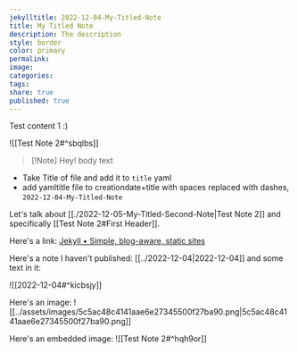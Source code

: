 ```yaml
---
jekylltitle: 2022-12-04-My-Titled-Note
title: My Titled Note
description: The description
style: border
color: primary
permalink: 
image: 
categories: 
tags: 
share: true
published: true
---
```


Test content 1 :)

![[Test Note 2#^sbqlbs]]


>[!Note] Hey!
> body text

- Take Title of file and add it to `title` yaml
- add yamltitle file to creationdate+title with spaces replaced with dashes, `2022-12-04-My-Titled-Note`

Let's talk about [[./2022-12-05-My-Titled-Second-Note|Test Note 2]] and specifically [[Test Note 2#First Header]].

Here's a link: [Jekyll • Simple, blog-aware, static sites](https://jekyllrb.com/docs/posts/)

Here's a note I haven't published: [[../2022-12-04|2022-12-04]]
and some text in it:

![[2022-12-04#^kicbsjy]]

Here's an image:
![[../assets/images/5c5ac48c4141aae6e27345500f27ba90.png|5c5ac48c4141aae6e27345500f27ba90.png]]

Here's an embedded image:
![[Test Note 2#^hqh9or]]